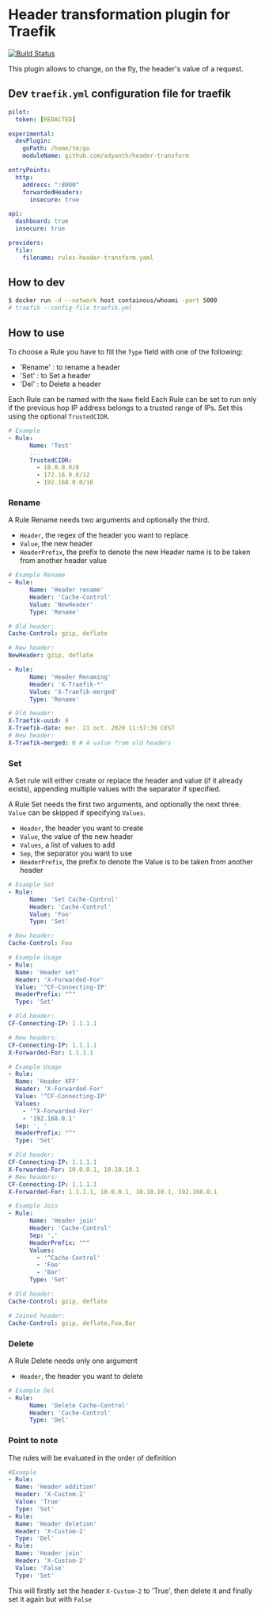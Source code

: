# Header transformation plugin for Traefik

[![Build Status](https://travis-ci.com/adyanth/header-transform.svg?branch=main)](https://travis-ci.com/adyanth/header-transform)

This plugin allows to change, on the fly, the header's value of a request.

## Dev `traefik.yml` configuration file for traefik

```yml
pilot:
  token: [REDACTED]

experimental:
  devPlugin:
    goPath: /home/tm/go
    moduleName: github.com/adyanth/header-transform

entryPoints:
  http:
    address: ":8000"
    forwardedHeaders:
      insecure: true

api:
  dashboard: true
  insecure: true

providers:
  file:
    filename: rules-header-transform.yaml
```

## How to dev

```bash
$ docker run -d --network host containous/whoami -port 5000
# traefik --config-file traefik.yml
```

## How to use

To choose a Rule you have to fill the `Type` field with one of the following:

- 'Rename'  : to rename a header
- 'Set'     : to Set a header
- 'Del'     : to Delete a header

Each Rule can be named with the `Name` field
Each Rule can be set to run only if the previous hop IP address belongs to a trusted range of IPs. Set this using the optional `TrustedCIDR`.

```yaml
# Example
- Rule:
      Name: 'Test'
      ...
      TrustedCIDR:
        - 10.0.0.0/8
        - 172.16.0.0/12
        - 192.168.0.0/16
```

### Rename

A Rule Rename needs two arguments and optionally the third.

- `Header`, the regex of the header you want to replace
- `Value`, the new header
- `HeaderPrefix`, the prefix to denote the new Header name is to be taken from another header value

```yaml
# Example Rename
- Rule:
      Name: 'Header rename'
      Header: 'Cache-Control'
      Value: 'NewHeader'
      Type: 'Rename'
```

```yaml
# Old header:
Cache-Control: gzip, deflate

# New header:
NewHeader: gzip, deflate
```

``` yaml
- Rule:
      Name: 'Header Renaming'
      Header: 'X-Traefik-*'
      Value: 'X-Traefik-merged'
      Type: 'Rename'
```

```yaml
# Old header:
X-Traefik-uuid: 0
X-Traefik-date: mer. 21 oct. 2020 11:57:39 CEST
# New header:
X-Traefik-merged: 0 # A value from old headers
```

### Set

A Set rule will either create or replace the header and value (if it already exists), appending multiple values with the separator if specified.

A Rule Set needs the first two arguments, and optionally the next three.
`Value` can be skipped if specifying `Values`.

- `Header`, the header you want to create
- `Value`, the value of the new header
- `Values`, a list of values to add
- `Sep`, the separator you want to use
- `HeaderPrefix`, the prefix to denote the Value is to be taken from another header

```yaml
# Example Set
- Rule:
      Name: 'Set Cache-Control'
      Header: 'Cache-Control'
      Value: 'Foo'
      Type: 'Set'
```

```yaml
# New header:
Cache-Control: Foo
```

```yaml
# Example Usage
- Rule:
  Name: 'Header set'
  Header: 'X-Forwarded-For'
  Value: '^CF-Connecting-IP'
  HeaderPrefix: "^"
  Type: 'Set'
```

```yaml
# Old header:
CF-Connecting-IP: 1.1.1.1

# New headers:
CF-Connecting-IP: 1.1.1.1
X-Forwarded-For: 1.1.1.1
```

```yaml
# Example Usage
- Rule:
  Name: 'Header XFF'
  Header: 'X-Forwarded-For'
  Value: '^CF-Connecting-IP'
  Values:
    - '^X-Forwarded-For'
    - '192.168.0.1'
  Sep: ', '
  HeaderPrefix: "^"
  Type: 'Set'
```

```yaml
# Old header:
CF-Connecting-IP: 1.1.1.1
X-Forwarded-For: 10.0.0.1, 10.10.10.1
# New headers:
CF-Connecting-IP: 1.1.1.1
X-Forwarded-For: 1.1.1.1, 10.0.0.1, 10.10.10.1, 192.168.0.1
```

```yaml
# Example Join
- Rule:
      Name: 'Header join'
      Header: 'Cache-Control'
      Sep: ','
      HeaderPrefix: "^"
      Values:
        - '^Cache-Control'
        - 'Foo'
        - 'Bar'
      Type: 'Set'
```

```yaml
# Old header:
Cache-Control: gzip, deflate

# Joined header:
Cache-Control: gzip, deflate,Foo,Bar
```

### Delete

A Rule Delete needs only one argument

- `Header`, the header you want to delete

```yaml
# Example Del
- Rule:
      Name: 'Delete Cache-Control'
      Header: 'Cache-Control'
      Type: 'Del'
```

### Point to note

The rules will be evaluated in the order of definition

```yaml
#Example
- Rule:
  Name: 'Header addition'
  Header: 'X-Custom-2'
  Value: 'True'
  Type: 'Set'
- Rule:
  Name: 'Header deletion'
  Header: 'X-Custom-2'
  Type: 'Del'
- Rule:
  Name: 'Header join'
  Header: 'X-Custom-2'
  Value: 'False'
  Type: 'Set'
```

This will firstly set the header `X-Custom-2` to 'True', then delete it and finally set it again but with `False`
